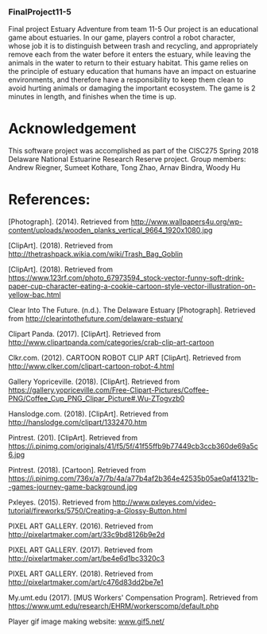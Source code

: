 

### FinalProject11-5
Final project Estuary Adventure from team 11-5
Our project is an educational game about estuaries. In our game, players control a robot character,
whose job it is to distinguish between trash and recycling, and appropriately remove each from the water before it enters the estuary,
while leaving the animals in the water to return to their estuary habitat. This game relies on the principle of estuary education that humans have an impact on estuarine environments, and therefore have a responsibility to keep them clean to avoid hurting animals or damaging the important ecosystem. The game is 2 minutes in length, and finishes when the time is up.

# Acknowledgement
This software project was accomplished as part of the CISC275 Spring 2018 Delaware National Estuarine Research Reserve project.
Group members: Andrew Riegner, Sumeet Kothare, Tong Zhao, Arnav Bindra, Woody Hu

# References:
[Photograph]. (2014). Retrieved from http://www.wallpapers4u.org/wp-content/uploads/wooden_planks_vertical_9664_1920x1080.jpg

[ClipArt]. (2018). Retrieved from http://thetrashpack.wikia.com/wiki/Trash_Bag_Goblin

[ClipArt]. (2018). Retrieved from https://www.123rf.com/photo_67973594_stock-vector-funny-soft-drink-paper-cup-character-eating-a-cookie-cartoon-style-vector-illustration-on-yellow-bac.html

Clear Into The Future. (n.d.). The Delaware Estuary [Photograph]. Retrieved from http://clearintothefuture.com/delaware-estuary/

Clipart Panda. (2017). [ClipArt]. Retrieved from http://www.clipartpanda.com/categories/crab-clip-art-cartoon

Clkr.com. (2012). CARTOON ROBOT CLIP ART [ClipArt]. Retrieved from http://www.clker.com/clipart-cartoon-robot-4.html

Gallery Yopriceville. (2018). [ClipArt]. Retrieved from https://gallery.yopriceville.com/Free-Clipart-Pictures/Coffee-PNG/Coffee_Cup_PNG_Clipar_Picture#.Wu-ZTogvzb0

Hanslodge.com. (2018). [ClipArt]. Retrieved from http://hanslodge.com/clipart/1332470.htm

Pintrest. (201). [ClipArt]. Retrieved from https://i.pinimg.com/originals/41/f5/5f/41f55ffb9b77449cb3ccb360de69a5c6.jpg

Pintrest. (2018). [Cartoon]. Retrieved from https://i.pinimg.com/736x/a7/7b/4a/a77b4af2b364e42535b05ae0af41321b--games-journey-game-background.jpg

Pxleyes. (2015). Retrieved from http://www.pxleyes.com/video-tutorial/fireworks/5750/Creating-a-Glossy-Button.html

PIXEL ART GALLERY. (2016). Retrieved from http://pixelartmaker.com/art/33c9bd8126b9e2d

PIXEL ART GALLERY. (2017). Retrieved from http://pixelartmaker.com/art/be4e6d1bc3320c3

PIXEL ART GALLERY. (2018). Retrieved from http://pixelartmaker.com/art/c476d83dd2be7e1

My.umt.edu (2017). [MUS Workers' Compensation Program]. Retrieved from https://www.umt.edu/research/EHRM/workerscomp/default.php

Player gif image making website: www.gif5.net/

